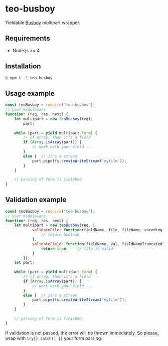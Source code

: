 # teo-busboy
Yieldable [Busboy](https://github.com/mscdex/busboy) multipart wrapper.

## Requirements
* Node.js >= 4

## Installation
```bash
$ npm i -S teo-busboy
```
## Usage example
```javascript 
const teoBusboy = require("teo-busboy");
// your middleware
function* (req, res, next) {
    let multipart = new teoBusboy(req);
        part;
  
    while (part = yield multipart.form) {
        // if array, then it's a field
        if (Array.isArray(part)) {
            // work with your field ...  
        }
        else {  // it's a stream
            part.pipe(fs.createWriteStream("myfile"));
        }
    }
  
    // parsing of form is finished
}
```
## Validation example
```javascript
const teoBusboy = require("teo-busboy");
// your middleware
function* (req, res, next) {
    let multipart = new teoBusboy(req, {
            validateFile: function(fieldName, file, fileName, encoding, mimeType) {
                // return boolean 
            },
            validateField: function(fieldName, val, fieldNameTruncated, valTruncated, encoding, mimeType) {
                return true;    // file is valid
            }
        });
    let part;
  
    while (part = yield multipart.form) {
        // if array, then it's a field
        if (Array.isArray(part)) {
            // work with your field ...  
        }
        else {  // it's a stream
            part.pipe(fs.createWriteStream("myfile"));
        }
    }
  
    // parsing of form is finished
}
```

If validation is not passed, the error will be thrown immediately. So please, wrap with `try{} catch() {}` your form parsing.
